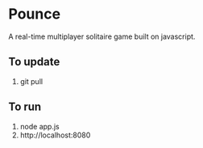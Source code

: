 Pounce
======
A real-time multiplayer solitaire game built on javascript. 

To update
---------
1. git pull

To run
------
1. node app.js
2. http://localhost:8080